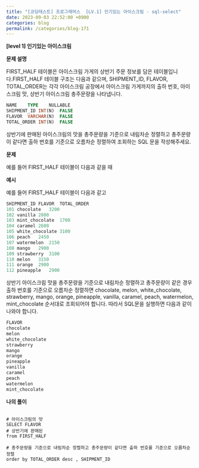 ```yaml
---
title: "[코딩테스트] 프로그래머스  [LV.1] 인기있는 아이스크림 - sql-select"
date: 2023-09-03 22:52:00 +0900
categories: blog
permalink: /categories/blog-171
---
```



**[level 1] 인기있는 아이스크림**



**문제 설명**

FIRST_HALF 테이블은 아이스크림 가게의 상반기 주문 정보를 담은 테이블입니다.FIRST_HALF 테이블 구조는 다음과 같으며, SHIPMENT_ID, FLAVOR, TOTAL_ORDER는 각각 아이스크림 공장에서 아이스크림 가게까지의 출하 번호, 아이스크림 맛, 상반기 아이스크림 총주문량을 나타냅니다.

```sql
NAME	TYPE	NULLABLE
SHIPMENT_ID	INT(N)	FALSE
FLAVOR	VARCHAR(N)	FALSE
TOTAL_ORDER	INT(N)	FALSE
```

상반기에 판매된 아이스크림의 맛을 총주문량을 기준으로 내림차순 정렬하고 총주문량이 같다면 출하 번호를 기준으로 오름차순 정렬하여 조회하는 SQL 문을 작성해주세요.



**문제**

예를 들어 FIRST_HALF 테이블이 다음과 같을 때



**예시**

예를 들어 FIRST_HALF 테이블이 다음과 같고

```sql
SHIPMENT_ID	FLAVOR	TOTAL_ORDER
101	chocolate	3200
102	vanilla	2800
103	mint_chocolate	1700
104	caramel	2600
105	white_chocolate	3100
106	peach	2450
107	watermelon	2150
108	mango	2900
109	strawberry	3100
110	melon	3150
111	orange	2900
112	pineapple	2900
```

상반기 아이스크림 맛을 총주문량을 기준으로 내림차순 정렬하고 총주문량이 같은 경우 출하 번호를 기준으로 오름차순 정렬하면 chocolate, melon, white_chocolate, strawberry, mango, orange, pineapple, vanilla, caramel, peach, watermelon, mint_chocolate 순서대로 조회되어야 합니다. 따라서 SQL문을 실행하면 다음과 같이 나와야 합니다.


```sql
FLAVOR
chocolate
melon
white_chocolate
strawberry
mango
orange
pineapple
vanilla
caramel
peach
watermelon
mint_chocolate
```


**나의 풀이**

```

# 아이스크림의 맛
SELECT FLAVOR
# 상반기에 판매된 
from FIRST_HALF

# 총주문량을 기준으로 내림차순 정렬하고 총주문량이 같다면 출하 번호를 기준으로 오름차순 정렬
order by TOTAL_ORDER desc , SHIPMENT_ID
```


